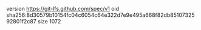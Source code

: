 version https://git-lfs.github.com/spec/v1
oid sha256:8d30579b10154fc04c6054c64e322d7e9e495a668f82db8510732592801f2c87
size 1072
